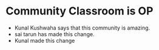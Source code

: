 # Community Classroom is OP

- Kunal Kushwaha says that this community is amazing.
- sai tarun has made this change.
- Kunal made this change
